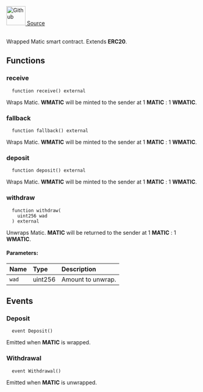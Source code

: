 <a href="https://github.com/solace-fi/solace-core/blob/main/contracts/interfaces/IWMATIC.sol"><img src="/img/github.svg" alt="Github" width="50px"/> Source</a><br/><br/>

Wrapped Matic smart contract. Extends **ERC20**.


## Functions
### receive
```solidity
  function receive() external
```
Wraps Matic. **WMATIC** will be minted to the sender at 1 **MATIC** : 1 **WMATIC**.



### fallback
```solidity
  function fallback() external
```
Wraps Matic. **WMATIC** will be minted to the sender at 1 **MATIC** : 1 **WMATIC**.



### deposit
```solidity
  function deposit() external
```
Wraps Matic. **WMATIC** will be minted to the sender at 1 **MATIC** : 1 **WMATIC**.



### withdraw
```solidity
  function withdraw(
    uint256 wad
  ) external
```
Unwraps Matic. **MATIC** will be returned to the sender at 1 **MATIC** : 1 **WMATIC**.


#### Parameters:
| Name | Type | Description                                                          |
| :--- | :--- | :------------------------------------------------------------------- |
| `wad` | uint256 | Amount to unwrap. |


## Events
### Deposit
```solidity
  event Deposit()
```
Emitted when **MATIC** is wrapped.


### Withdrawal
```solidity
  event Withdrawal()
```
Emitted when **MATIC** is unwrapped.


